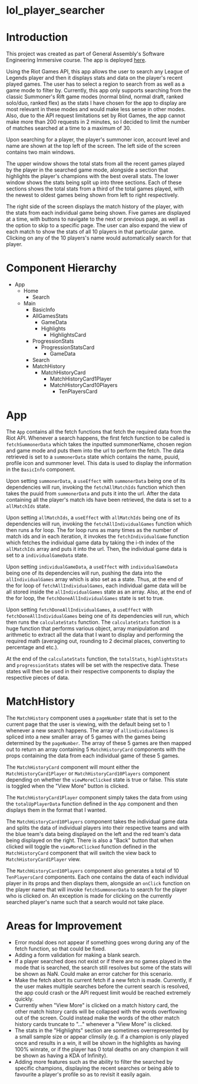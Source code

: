 # lol_player_searcher

# Introduction

This project was created as part of General Assembly's Software Engineering Immersive course. The app is deployed <a href ="https://lol-player-searcher.vercel.app" target="_blank">here</a>.

Using the Riot Games API, this app allows the user to search any League of Legends player and then it displays stats and data on the player's recent played games. The user has to select a region to search from as well as a game mode to filter by. Currently, this app only supports searching from the classic Summoner's Rift game modes (normal blind, normal draft, ranked solo/duo, ranked flex) as the stats I have chosen for the app to display are most relevant in these modes and would make less sense in other modes. Also, due to the API request limitations set by Riot Games, the app cannot make more than 200 requests in 2 minutes, so I decided to limit the number of matches searched at a time to a maximum of 30.

Upon searching for a player, the player's summoner icon, account level and name are shown at the top left of the screen. The left side of the screen contains two main windows. 

The upper window shows the total stats from all the recent games played by the player in the searched game mode, alongside a section that highlights the player's champions with the best overall stats. The lower window shows the stats being split up into three sections. Each of these sections shows the total stats from a third of the total games played, with the newest to oldest games being shown from left to right respectively. 

The right side of the screen displays the match history of the player, with the stats from each individual game being shown. Five games are displayed at a time, with buttons to navigate to the next or previous page, as well as the option to skip to a specific page. The user can also expand the view of each match to show the stats of all 10 players in that particular game. Clicking on any of the 10 players's name would automatically search for that player. 

# Component Hierarchy

* App
  * Home
    * Search
  * Main
    * BasicInfo
    * AllGamesStats
      * GameData
      * Highlights
        * HighlightsCard
    * ProgressionStats
      * ProgressionStatsCard
        * GameData
    * Search
    * MatchHistory
      * MatchHistoryCard
        * MatchHistoryCard1Player
        * MatchHistoryCard10Players
          * TenPlayersCard

# App

The `App` contains all the fetch functions that fetch the required data from the Riot API. Whenever a search happens, the first fetch function to be called is `fetchSummonerData` which takes the inputted summonerName, chosen region and game mode and puts them into the url to perform the fetch. The data retrieved is set to a `summonerData` state which contains the name, puuid, profile icon and summoner level. This data is used to display the information in the `BasicInfo` component. 

Upon setting `summonerData`, a `useEffect` with `summonerData` being one of its dependencies will run, invoking the `fetchAllMatchIds` function which then takes the puuid from `summonerData` and puts it into the url. After the data containing all the player's match ids have been retrieved, the data is set to a `allMatchIds` state.

Upon setting `allMatchIds`, a `useEffect` with `allMatchIds` being one of its dependencies will run, invoking the `fetchAllIndividualGames` function which then runs a for loop. The for loop runs as many times as the number of match ids and in each iteration, it invokes the `fetchIndividualGame` function which fetches the individual game data by taking the i-th index of the `allMatchIds` array and puts it into the url. Then, the individual game data is set to a `individualGameData` state.

Upon setting `individualGameData`, a `useEffect` with `individualGameData` being one of its dependencies will run, pushing the data into the `allIndividualGames` array which is also set as a state. Thus, at the end of the for loop of `fetchAllIndividualGames`, each individual game data will be all stored inside the `allIndividualGames` state as an array. Also, at the end of the for loop, the `fetchDoneAllIndividualGames` state is set to true.

Upon setting `fetchDoneAllIndividualGames`, a `useEffect` with `fetchDoneAllIndividualGames` being one of its dependencies will run, which then runs the `calculateStats` function. The `calculateStats` function is a huge function that performs various object, array manipulation and arithmetic to extract all the data that I want to display and performing the required math (averaging out, rounding to 2 decimal places, converting to percentage and etc.). 

At the end of the `calculateStats` function, the `totalStats`, `highlightsStats` and `progressionStats` states will be set with the respective data. These states will then be used in their respective components to display the respective pieces of data.

# MatchHistory

The `MatchHistory` component uses a `pageNumber` state that is set to the current page that the user is viewing, with the default being set to 1 whenever a new search happens. The array of `allindividualGames` is spliced into a new smaller array of 5 games with the games being determined by the `pageNumber`. The array of these 5 games are then mapped out to return an array containing 5 `MatchHistoryCard` components with the props containing the data from each individual game of these 5 games.

The `MatchHistoryCard` component will mount either the `MatchHistoryCard1Player` or `MatchHistoryCard10Players` component depending on whether the `viewMoreClicked` state is true or false. This state is toggled when the "View More" button is clicked. 

The `MatchHistoryCard1Player` component simply takes the data from using the `totalUpPlayerData` function defined in the `App` component and then displays them in the format that I wanted. 

The `MatchHistoryCard10Players` component takes the individual game data and splits the data of individual players into their respective teams and with the blue team's data being displayed on the left and the red team's data being displayed on the right. There is also a "Back" button that when clicked will toggle the `viewMoreClicked` function defined in the `MatchHistoryCard` component that will switch the view back to `MatchHistoryCard1Player` view. 

The `MatchHistoryCard10Players` component also generates a total of 10 `TenPlayersCard` components. Each one contains the data of each individual player in its props and then displays them, alongside an `onClick` function on the player name that will invoke `fetchSummonerData` to search for the player who is clicked on. An exception is made for clicking on the currently searched player's name such that a search would not take place.

# Areas for Improvement

* Error modal does not appear if something goes wrong during any of the fetch function, so that could be fixed.
* Adding a form validation for making a blank search.
* If a player searched does not exist or if there are no games played in the mode that is searched, the search still resolves but some of the stats will be shown as NaN. Could make an error catcher for this scenario.
* Make the fetch abort its current fetch if a new fetch is made. Currently, if the user makes multiple searches before the current search is resolved, the app could crash or the API request limit would be reached extremely quickly.
* Currently when "View More" is clicked on a match history card, the other match history cards will be collapsed with the words overflowing out of the screen. Could instead make the words of the other match history cards truncate to "..." whenever a "View More" is clicked.
* The stats in the "Highlights" section are sometimes overrepresented by a small sample size or appear climsily (e.g. if a champion is only played once and results in a win, it will be shown in the highlights as having 100% winrate, or if the player has 0 total deaths on any champion it will be shown as having a KDA of Infinity).
* Adding more features such as the ability to filter the searched by specific champions, displaying the recent searches or being able to favourite a player's profile so as to revisit it easily again.
